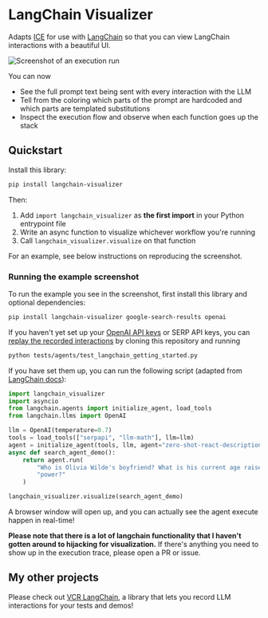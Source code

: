 # LangChain Visualizer

Adapts [ICE](https://github.com/oughtinc/ice) for use with [LangChain](https://github.com/hwchase17/langchain) so that you can view LangChain interactions with a beautiful UI.

![Screenshot of an execution run](screenshots/serp_screenshot.png "SERP agent demonstration")

You can now

- See the full prompt text being sent with every interaction with the LLM
- Tell from the coloring which parts of the prompt are hardcoded and which parts are templated substitutions
- Inspect the execution flow and observe when each function goes up the stack

## Quickstart

Install this library:

```bash
pip install langchain-visualizer
```

Then:

1. Add `import langchain_visualizer` as **the first import** in your Python entrypoint file
2. Write an async function to visualize whichever workflow you're running
3. Call `langchain_visualizer.visualize` on that function

For an example, see below instructions on reproducing the screenshot.


### Running the example screenshot

To run the example you see in the screenshot, first install this library and optional dependencies:

```bash
pip install langchain-visualizer google-search-results openai
```

If you haven't yet set up your [OpenAI API keys](https://openai.com/api/) or SERP API keys, you can [replay the recorded interactions](https://github.com/amosjyng/vcr-langchain) by cloning this repository and running

```bash
python tests/agents/test_langchain_getting_started.py
```

If you have set them up, you can run the following script (adapted from [LangChain docs](https://langchain.readthedocs.io/en/latest/modules/agents/getting_started.html)):

```python
import langchain_visualizer
import asyncio
from langchain.agents import initialize_agent, load_tools
from langchain.llms import OpenAI

llm = OpenAI(temperature=0.7)
tools = load_tools(["serpapi", "llm-math"], llm=llm)
agent = initialize_agent(tools, llm, agent="zero-shot-react-description", verbose=True)
async def search_agent_demo():
    return agent.run(
        "Who is Olivia Wilde's boyfriend? What is his current age raised to the 0.23 "
        "power?"
    )

langchain_visualizer.visualize(search_agent_demo)
```

A browser window will open up, and you can actually see the agent execute happen in real-time!

**Please note that there is a lot of langchain functionality that I haven't gotten around to hijacking for visualization.** If there's anything you need to show up in the execution trace, please open a PR or issue.

## My other projects

Please check out [VCR LangChain](https://github.com/amosjyng/vcr-langchain), a library that lets you record LLM interactions for your tests and demos!
